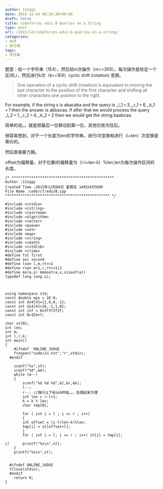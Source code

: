 ```yaml
---
author: 111qqz
date: 2015-12-04 06:54:38+00:00
draft: false
title: codeforces edu1 B Queries on a String
type: post
url: /2015/12/codeforces-edu1-b-queries-on-a-string/
categories:
- ACM
- 未分类
tags:
- 字符串
---
```


题意：给一个字符串（1E4），然后给m次操作（m<=300），每次操作是给定一个区间l,r，然后进行k次（k<=1E6）cyclic shift (rotation) 变换。


<blockquote>One operation of a cyclic shift (rotation) is equivalent to moving the last character to the position of the first character and shifting all other characters one position to the right.</blockquote>


For example, if the string _s_ is abacaba and the query is _l_1 = 3, _r_1 = 6, _k_1 = 1 then the answer is abbacaa. If after that we would process the query _l_2 = 1, _r_2 = 4, _k_2 = 2 then we would get the string baabcaa.



简单的说。。就是把最后一位移动到第一位，其他位依次往后。

很容易想到，对于一个长度为len的字符串。进行i次变换和进行（i+len）次变换是等价的。

然后直接暴力搞。

offset为偏移量。对于位置i的偏移量为（i-l+len-k）%len,len为每次操作区间的长度。





    
    /* ***********************************************
    Author :111qqz
    Created Time :2015年12月04日 星期五 14时24分56秒
    File Name :code/cf/edu/B.cpp
    ************************************************ */
    
    #include <cstdio>
    #include <cstring>
    #include <iostream>
    #include <algorithm>
    #include <vector>
    #include <queue>
    #include <set>
    #include <map>
    #include <string>
    #include <cmath>
    #include <cstdlib>
    #include <ctime>
    #define fst first
    #define sec second
    #define lson l,m,rt<<1
    #define rson m+1,r,rt<<1|1
    #define ms(a,x) memset(a,x,sizeof(a))
    typedef long long LL;
    
    
    
    using namespace std;
    const double eps = 1E-8;
    const int dx4[4]={1,0,0,-1};
    const int dy4[4]={0,-1,1,0};
    const int inf = 0x3f3f3f3f;
    const int N=1E4+7;
    
    char st[N];
    int len;
    int m;
    int l,r,k;
    int main()
    {
    	#ifndef  ONLINE_JUDGE 
    	freopen("code/in.txt","r",stdin);
      #endif
    
    	scanf("%s",st);
    	scanf("%d",&m);
    	while (m--)
    	{
    	    scanf("%d %d %d",&l,&r,&k);
    	    l--;
    	    r--; //强行让下标从0开始。。。处理起来方便
    	    int len = r-l+1;
    	    k = k % len;
    	    char tmp[N];
    
    	    for ( int i = l ; i <= r ; i++)
    	    {
    		int offset = (i-l+len-k)%len;
    		tmp[i] = st[offset+l];
    	    }
    	    for ( int i = l; i <= r ; i++) st[i] = tmp[i];
    
    //	    printf("%s\n",st);
    	}
    	printf("%s\n",st);
    
    
      #ifndef ONLINE_JUDGE  
      fclose(stdin);
      #endif
        return 0;
    }
    



